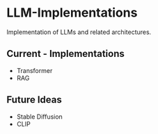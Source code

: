 # LLM-Implementations
Implementation of LLMs and related architectures.

## Current - Implementations
- Transformer
- RAG

## Future Ideas
- Stable Diffusion
- CLIP
